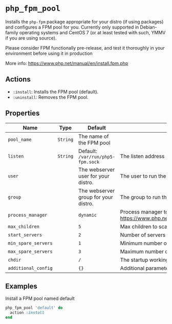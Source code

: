 # `php_fpm_pool`

Installs the `php-fpm` package appropriate for your distro (if using packages) and configures a FPM pool for you. Currently only supported in Debian-family operating systems and CentOS 7 (or at least tested with such, YMMV if you are using source).

Please consider FPM functionally pre-release, and test it thoroughly in your environment before using it in production

More info: <https://www.php.net/manual/en/install.fpm.php>

## Actions

- `:install`: Installs the FPM pool (default).
- `:uninstall`: Removes the FPM pool.

## Properties

| Name                | Type     | Default                              | Descrption                                                                            |
| ------------------- | -------- | ------------------------------------ | ------------------------------------------------------------------------------------- |
| `pool_name`         | `String` | The name of the FPM pool             |                                                                                       |
| `listen`            | `String` | Default: `/var/run/php5-fpm.sock`    | The listen address                                                                    |
| `user`              |          | The webserver user for your distro.  | The user to run the FPM under                                                         |
| `group`             |          | The webserver group for your distro. | The group to run the FPM under                                                        |
| `process_manager`   |          | `dynamic`                            | Process manager to use - see <https://www.php.net/manual/en/install.fpm.configuration.php> |
| `max_children`      |          | `5`                                  | Max children to scale to                                                              |
| `start_servers`     |          | `2`                                  | Number of servers to start the pool with                                              |
| `min_spare_servers` |          | `1`                                  | Minimum number of servers to have as spares                                           |
| `max_spare_servers` |          | `3`                                  | Maximum number of servers to have as spares                                           |
| `chdir`             |          | `/`                                  | The startup working directory of the pool                                             |
| `additional_config` |          | `{}`                                 | Additional parameters in JSON                                                         |

## Examples

Install a FPM pool named default

```ruby
php_fpm_pool 'default' do
  action :install
end
```
